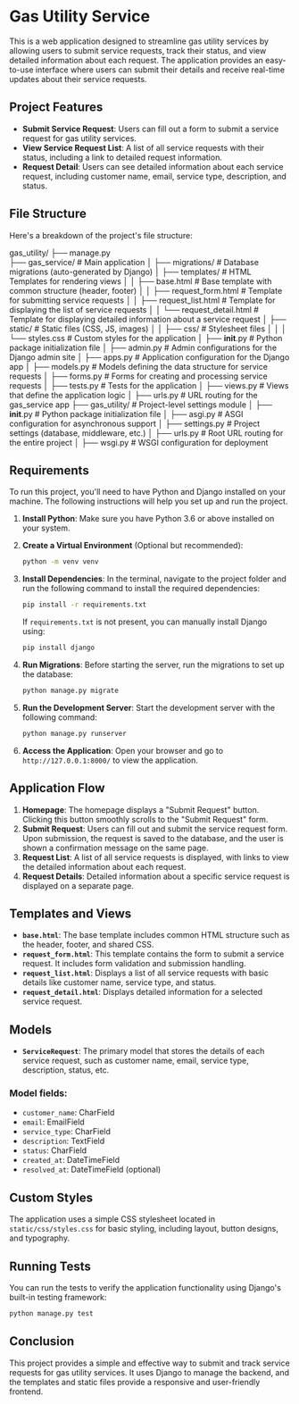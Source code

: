 # Gas Utility Service

This is a web application designed to streamline gas utility services by allowing users to submit service requests, track their status, and view detailed information about each request. The application provides an easy-to-use interface where users can submit their details and receive real-time updates about their service requests.

## Project Features
- **Submit Service Request**: Users can fill out a form to submit a service request for gas utility services.
- **View Service Request List**: A list of all service requests with their status, including a link to detailed request information.
- **Request Detail**: Users can see detailed information about each service request, including customer name, email, service type, description, and status.

## File Structure

Here's a breakdown of the project's file structure:

gas_utility/
├── manage.py                  
├── gas_service/                 # Main application
│   ├── migrations/              # Database migrations (auto-generated by Django)
│   ├── templates/               # HTML Templates for rendering views
│   │   ├── base.html            # Base template with common structure (header, footer)
│   │   ├── request_form.html    # Template for submitting service requests
│   │   ├── request_list.html    # Template for displaying the list of service requests
│   │   └── request_detail.html  # Template for displaying detailed information about a service request
│   ├── static/                  # Static files (CSS, JS, images)
│   │   ├── css/                 # Stylesheet files
│   │   │   └── styles.css       # Custom styles for the application
│   ├── __init__.py              # Python package initialization file
│   ├── admin.py                 # Admin configurations for the Django admin site
│   ├── apps.py                  # Application configuration for the Django app
│   ├── models.py                # Models defining the data structure for service requests
│   ├── forms.py                 # Forms for creating and processing service requests
│   ├── tests.py                 # Tests for the application
│   ├── views.py                 # Views that define the application logic
│   ├── urls.py                  # URL routing for the gas_service app
├── gas_utility/                 # Project-level settings module
│   ├── __init__.py              # Python package initialization file
│   ├── asgi.py                  # ASGI configuration for asynchronous support
│   ├── settings.py              # Project settings (database, middleware, etc.)
│   ├── urls.py                  # Root URL routing for the entire project
│   ├── wsgi.py                  # WSGI configuration for deployment

## Requirements

To run this project, you'll need to have Python and Django installed on your machine. The following instructions will help you set up and run the project.

1. **Install Python**: Make sure you have Python 3.6 or above installed on your system.
2. **Create a Virtual Environment** (Optional but recommended):
   ```bash
   python -m venv venv
   ```
3. **Install Dependencies**: In the terminal, navigate to the project folder and run the following command to install the required dependencies:
   ```bash
   pip install -r requirements.txt
   ```
   If `requirements.txt` is not present, you can manually install Django using:
   ```bash
   pip install django
   ```

4. **Run Migrations**: Before starting the server, run the migrations to set up the database:
   ```bash
   python manage.py migrate
   ```

5. **Run the Development Server**: Start the development server with the following command:
   ```bash
   python manage.py runserver
   ```

6. **Access the Application**: Open your browser and go to `http://127.0.0.1:8000/` to view the application.

## Application Flow

1. **Homepage**: The homepage displays a "Submit Request" button. Clicking this button smoothly scrolls to the "Submit Request" form.
2. **Submit Request**: Users can fill out and submit the service request form. Upon submission, the request is saved to the database, and the user is shown a confirmation message on the same page.
3. **Request List**: A list of all service requests is displayed, with links to view the detailed information about each request.
4. **Request Details**: Detailed information about a specific service request is displayed on a separate page.

## Templates and Views

- **`base.html`**: The base template includes common HTML structure such as the header, footer, and shared CSS.
- **`request_form.html`**: This template contains the form to submit a service request. It includes form validation and submission handling.
- **`request_list.html`**: Displays a list of all service requests with basic details like customer name, service type, and status.
- **`request_detail.html`**: Displays detailed information for a selected service request.

## Models

- **`ServiceRequest`**: The primary model that stores the details of each service request, such as customer name, email, service type, description, status, etc.

### Model fields:
- `customer_name`: CharField
- `email`: EmailField
- `service_type`: CharField
- `description`: TextField
- `status`: CharField
- `created_at`: DateTimeField
- `resolved_at`: DateTimeField (optional)

## Custom Styles

The application uses a simple CSS stylesheet located in `static/css/styles.css` for basic styling, including layout, button designs, and typography.

## Running Tests

You can run the tests to verify the application functionality using Django's built-in testing framework:
```bash
python manage.py test
```

## Conclusion

This project provides a simple and effective way to submit and track service requests for gas utility services. It uses Django to manage the backend, and the templates and static files provide a responsive and user-friendly frontend.


